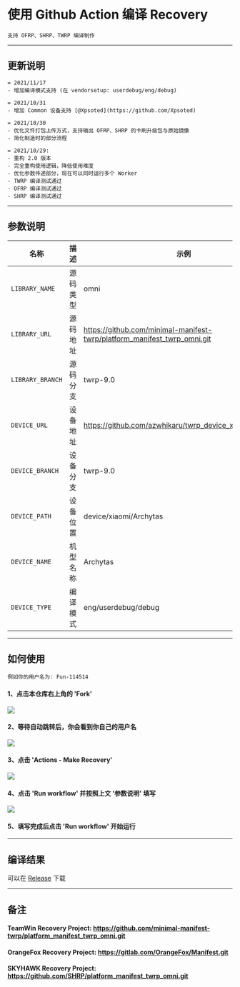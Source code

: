 # 使用 Github Action 编译 Recovery
```
支持 OFRP、SHRP、TWRP 编译制作
```
---

## 更新说明
```
= 2021/11/17
- 增加编译模式支持 (在 vendorsetup: userdebug/eng/debug)
```
```
= 2021/10/31
- 增加 Common 设备支持 [@Xpsoted](https://github.com/Xpsoted)
```

```
= 2021/10/30
- 优化文件打包上传方式，支持输出 OFRP、SHRP 的卡刷升级包与原始镜像
- 简化制造时的部分流程
```

```
= 2021/10/29: 
- 重构 2.0 版本
- 完全重构使用逻辑，降低使用难度
- 优化参数传递部分，现在可以同时运行多个 Worker
- TWRP 编译测试通过
- OFRP 编译测试通过
- SHRP 编译测试通过
```

-----

## 参数说明

| 名称 | 描述 | 示例 |
| ------------ | -------------------- | ------------ |
| `LIBRARY_NAME` | 源码类型 | omni |
| `LIBRARY_URL` | 源码地址 | https://github.com/minimal-manifest-twrp/platform_manifest_twrp_omni.git |
| `LIBRARY_BRANCH` | 源码分支 | twrp-9.0 |
| `DEVICE_URL` | 设备地址 | https://github.com/azwhikaru/twrp_device_xiaomi_archytas |
| `DEVICE_BRANCH` | 设备分支 | twrp-9.0 |
| `DEVICE_PATH` | 设备位置 | device/xiaomi/Archytas |
| `DEVICE_NAME` | 机型名称 | Archytas |
| `DEVICE_TYPE` | 编译模式 | eng/userdebug/debug |

-----

## 如何使用
```
例如你的用户名为: Fun-114514
```
#### 1、点击本仓库右上角的 'Fork'
![](https://i.bmp.ovh/imgs/2021/10/6b6ed9f29e732372.png)
#### 2、等待自动跳转后，你会看到你自己的用户名
![](https://i.bmp.ovh/imgs/2021/10/66cfe324c0ebb69b.png)
#### 3、点击 'Actions - Make Recovery'
![](https://i.bmp.ovh/imgs/2021/10/23896d1b66292047.png)
#### 4、点击 'Run workflow' 并按照上文 '参数说明' 填写
![](https://i.bmp.ovh/imgs/2021/10/9cb7871267cf2f53.png)
#### 5、填写完成后点击 'Run workflow' 开始运行

-----

## 编译结果
可以在 [Release](../../releases) 下载

-----
## 备注

#### TeamWin Recovery Project: https://github.com/minimal-manifest-twrp/platform_manifest_twrp_omni.git
#### OrangeFox Recovery Project: https://gitlab.com/OrangeFox/Manifest.git
#### SKYHAWK Recovery Project: https://github.com/SHRP/platform_manifest_twrp_omni.git
